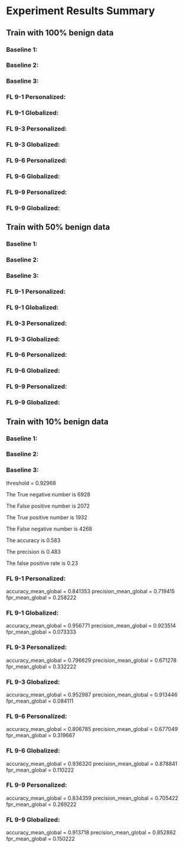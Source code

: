 # Experiment Results Summary

## Train with 100% benign data

### Baseline 1:

### Baseline 2:

### Baseline 3:

### FL 9-1 Personalized:

### FL 9-1 Globalized:

### FL 9-3 Personalized:

### FL 9-3 Globalized:

### FL 9-6 Personalized:

### FL 9-6 Globalized:

### FL 9-9 Personalized:

### FL 9-9 Globalized:

## Train with 50% benign data

### Baseline 1:

### Baseline 2:

### Baseline 3:

### FL 9-1 Personalized:

### FL 9-1 Globalized:

### FL 9-3 Personalized:

### FL 9-3 Globalized:

### FL 9-6 Personalized:

### FL 9-6 Globalized:

### FL 9-9 Personalized:

### FL 9-9 Globalized:

## Train with 10% benign data

### Baseline 1:

### Baseline 2:

### Baseline 3:

threshold = 0.92968

The True negative number is 6928 

The False positive number is 2072 

The True positive number is 1932 

The False negative number is 4268

The accuracy is 0.583 

The precision is 0.483 

The false positive rate is 0.23

### FL 9-1 Personalized:

accuracy_mean_global = 0.841353
precision_mean_global = 0.719415
fpr_mean_global = 0.258222


### FL 9-1 Globalized:

accuracy_mean_global = 0.956771
precision_mean_global = 0.923514
fpr_mean_global = 0.073333


### FL 9-3 Personalized:

accuracy_mean_global = 0.796629
precision_mean_global = 0.671278
fpr_mean_global = 0.332222

### FL 9-3 Globalized:

accuracy_mean_global = 0.952987
precision_mean_global = 0.913446
fpr_mean_global = 0.084111

### FL 9-6 Personalized:

accuracy_mean_global = 0.806785
precision_mean_global = 0.677049
fpr_mean_global = 0.319667

### FL 9-6 Globalized:

accuracy_mean_global = 0.936320
precision_mean_global = 0.878841
fpr_mean_global = 0.110222


### FL 9-9 Personalized:

accuracy_mean_global = 0.834359
precision_mean_global = 0.705422
fpr_mean_global = 0.269222

### FL 9-9 Globalized:

accuracy_mean_global = 0.913718
precision_mean_global = 0.852862
fpr_mean_global = 0.150222
